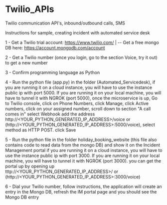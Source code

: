 # Twilio_APIs
Twilio communication API's, inbound/outbound calls, SMS

Instructions for sample, creating incident with automated service desk

1 - Get a Twilio trial account: https://www.twilio.com/ | -- Get a free mongo DB here: https://account.mongodb.com/account 

2 - Get a Twilio number (once you login, go to the section Voice, try it out) to get a new number

3 - Confirm programming language as Python

4 - Run the python file (app.py) in the folder (Automated_Servicedesk), if you are running it on a cloud instance, you will have to use the instance public ip with port     5000. If you are running it on your local machine, you will have to tunnel it with NGROK (port 5000), once the microservice is up, Go to Twilio console, click on 
    Phone Numbers, click Manage, click Active numbers, click on your assigned number, scroll down to section "A call comes in" select Webhook add the address 
    http://<YOUR_PYTHON_GENERATED_IP_ADDRESS>/voice or (http://<YOUR_PYTHON_GENERATED_IP_ADDRESS>:5000/voice), select method as HTTP POST. click Save
    
5 - Run the python file in the folder holiday_booking_website (this file also contains code to read data from the mongo DB) and show it on the Incident Management portal
    if you are running it on a cloud instance, you will have to use the instance public ip with port 3000. If you are running it on your local machine, you will have         to tunnel it with NGROK (port 3000). you can get the portal up by opening up tttp://<YOUR_PYTHON_GENERATED_IP_ADDRESS>/  or                                               (http://<YOUR_PYTHON_GENERATED_IP_ADDRESS>:3000/voice)
    
6 - Dial your Twilio number, follow instructions, the application will create an entry in the Mongo DB, refresh the IM portal page and you should see the Mongo DB entry
    
